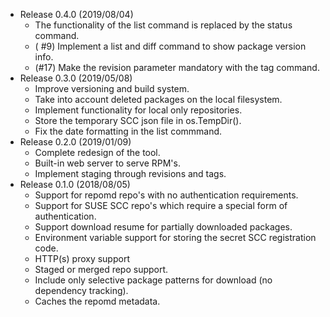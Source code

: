 
* Release 0.4.0 (2019/08/04)
  - The functionality of the list command is replaced by the status command.
  - ( #9) Implement a list and diff command to show package version info.  
  - (#17) Make the revision parameter mandatory with the tag command.
* Release 0.3.0 (2019/05/08)
  - Improve versioning and build system.
  - Take into account deleted packages on the local filesystem.
  - Implement functionality for local only repositories.
  - Store the temporary SCC json file in os.TempDir().
  - Fix the date formatting in the list commmand.
* Release 0.2.0 (2019/01/09)
  - Complete redesign of the tool.
  - Built-in web server to serve RPM's.
  - Implement staging through revisions and tags.
* Release 0.1.0 (2018/08/05)
  - Support for repomd repo's with no authentication requirements.
  - Support for SUSE SCC repo's which require a special form of authentication.
  - Support download resume for partially downloaded packages.
  - Environment variable support for storing the secret SCC registration code.
  - HTTP(s) proxy support
  - Staged or merged repo support.
  - Include only selective package patterns for download (no dependency tracking).
  - Caches the repomd metadata.
